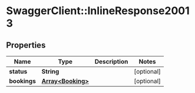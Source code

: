 # SwaggerClient::InlineResponse20013

## Properties
Name | Type | Description | Notes
------------ | ------------- | ------------- | -------------
**status** | **String** |  | [optional] 
**bookings** | [**Array&lt;Booking&gt;**](Booking.md) |  | [optional] 


